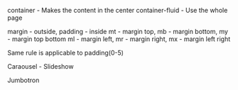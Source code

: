 container - Makes the content in the center
container-fluid - Use the whole page

margin - outside, padding - inside
mt - margin top, mb - margin bottom, my - margin top bottom
ml - margin left, mr - margin right, mx - margin left right

Same rule is applicable to padding(0-5)

Caraousel - Slideshow

Jumbotron